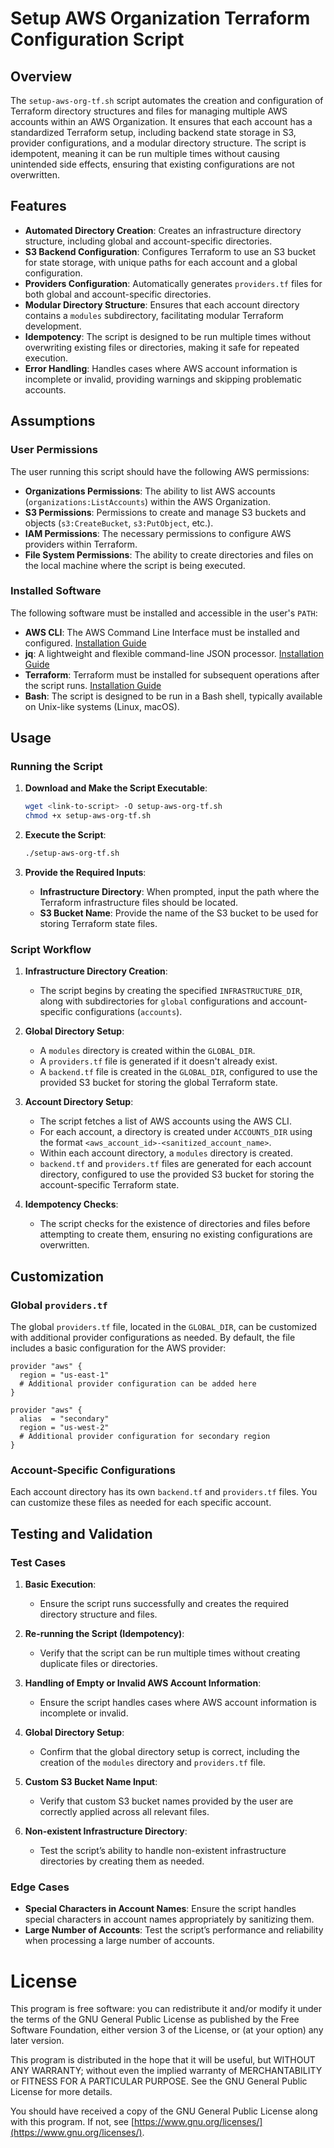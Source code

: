 
# Setup AWS Organization Terraform Configuration Script

## Overview

The `setup-aws-org-tf.sh` script automates the creation and configuration of Terraform directory structures and files for managing multiple AWS accounts within an AWS Organization. It ensures that each account has a standardized Terraform setup, including backend state storage in S3, provider configurations, and a modular directory structure. The script is idempotent, meaning it can be run multiple times without causing unintended side effects, ensuring that existing configurations are not overwritten.

## Features

- **Automated Directory Creation**: Creates an infrastructure directory structure, including global and account-specific directories.
- **S3 Backend Configuration**: Configures Terraform to use an S3 bucket for state storage, with unique paths for each account and a global configuration.
- **Providers Configuration**: Automatically generates `providers.tf` files for both global and account-specific directories.
- **Modular Directory Structure**: Ensures that each account directory contains a `modules` subdirectory, facilitating modular Terraform development.
- **Idempotency**: The script is designed to be run multiple times without overwriting existing files or directories, making it safe for repeated execution.
- **Error Handling**: Handles cases where AWS account information is incomplete or invalid, providing warnings and skipping problematic accounts.

## Assumptions

### User Permissions

The user running this script should have the following AWS permissions:

- **Organizations Permissions**: The ability to list AWS accounts (`organizations:ListAccounts`) within the AWS Organization.
- **S3 Permissions**: Permissions to create and manage S3 buckets and objects (`s3:CreateBucket`, `s3:PutObject`, etc.).
- **IAM Permissions**: The necessary permissions to configure AWS providers within Terraform.
- **File System Permissions**: The ability to create directories and files on the local machine where the script is being executed.

### Installed Software

The following software must be installed and accessible in the user's `PATH`:

- **AWS CLI**: The AWS Command Line Interface must be installed and configured. [Installation Guide](https://docs.aws.amazon.com/cli/latest/userguide/install-cliv2.html)
- **jq**: A lightweight and flexible command-line JSON processor. [Installation Guide](https://stedolan.github.io/jq/download/)
- **Terraform**: Terraform must be installed for subsequent operations after the script runs. [Installation Guide](https://learn.hashicorp.com/tutorials/terraform/install-cli)
- **Bash**: The script is designed to be run in a Bash shell, typically available on Unix-like systems (Linux, macOS).

## Usage

### Running the Script

1. **Download and Make the Script Executable**:
   ```bash
   wget <link-to-script> -O setup-aws-org-tf.sh
   chmod +x setup-aws-org-tf.sh
   ```

2. **Execute the Script**:
   ```bash
   ./setup-aws-org-tf.sh
   ```

3. **Provide the Required Inputs**:
   - **Infrastructure Directory**: When prompted, input the path where the Terraform infrastructure files should be located.
   - **S3 Bucket Name**: Provide the name of the S3 bucket to be used for storing Terraform state files.

### Script Workflow

1. **Infrastructure Directory Creation**:
   - The script begins by creating the specified `INFRASTRUCTURE_DIR`, along with subdirectories for `global` configurations and account-specific configurations (`accounts`).

2. **Global Directory Setup**:
   - A `modules` directory is created within the `GLOBAL_DIR`.
   - A `providers.tf` file is generated if it doesn't already exist.
   - A `backend.tf` file is created in the `GLOBAL_DIR`, configured to use the provided S3 bucket for storing the global Terraform state.

3. **Account Directory Setup**:
   - The script fetches a list of AWS accounts using the AWS CLI.
   - For each account, a directory is created under `ACCOUNTS_DIR` using the format `<aws_account_id>-<sanitized_account_name>`.
   - Within each account directory, a `modules` directory is created.
   - `backend.tf` and `providers.tf` files are generated for each account directory, configured to use the provided S3 bucket for storing the account-specific Terraform state.

4. **Idempotency Checks**:
   - The script checks for the existence of directories and files before attempting to create them, ensuring no existing configurations are overwritten.

## Customization

### Global `providers.tf`

The global `providers.tf` file, located in the `GLOBAL_DIR`, can be customized with additional provider configurations as needed. By default, the file includes a basic configuration for the AWS provider:

```hcl
provider "aws" {
  region = "us-east-1"
  # Additional provider configuration can be added here
}

provider "aws" {
  alias  = "secondary"
  region = "us-west-2"
  # Additional provider configuration for secondary region
}
```

### Account-Specific Configurations

Each account directory has its own `backend.tf` and `providers.tf` files. You can customize these files as needed for each specific account.

## Testing and Validation

### Test Cases

1. **Basic Execution**:
   - Ensure the script runs successfully and creates the required directory structure and files.

2. **Re-running the Script (Idempotency)**:
   - Verify that the script can be run multiple times without creating duplicate files or directories.

3. **Handling of Empty or Invalid AWS Account Information**:
   - Ensure the script handles cases where AWS account information is incomplete or invalid.

4. **Global Directory Setup**:
   - Confirm that the global directory setup is correct, including the creation of the `modules` directory and `providers.tf` file.

5. **Custom S3 Bucket Name Input**:
   - Verify that custom S3 bucket names provided by the user are correctly applied across all relevant files.

6. **Non-existent Infrastructure Directory**:
   - Test the script’s ability to handle non-existent infrastructure directories by creating them as needed.

### Edge Cases

- **Special Characters in Account Names**: Ensure the script handles special characters in account names appropriately by sanitizing them.
- **Large Number of Accounts**: Test the script’s performance and reliability when processing a large number of accounts.

# License

This program is free software: you can redistribute it and/or modify
it under the terms of the GNU General Public License as published by
the Free Software Foundation, either version 3 of the License, or
(at your option) any later version.

This program is distributed in the hope that it will be useful,
but WITHOUT ANY WARRANTY; without even the implied warranty of
MERCHANTABILITY or FITNESS FOR A PARTICULAR PURPOSE. See the
GNU General Public License for more details.

You should have received a copy of the GNU General Public License
along with this program. If not, see [https://www.gnu.org/licenses/](https://www.gnu.org/licenses/).
